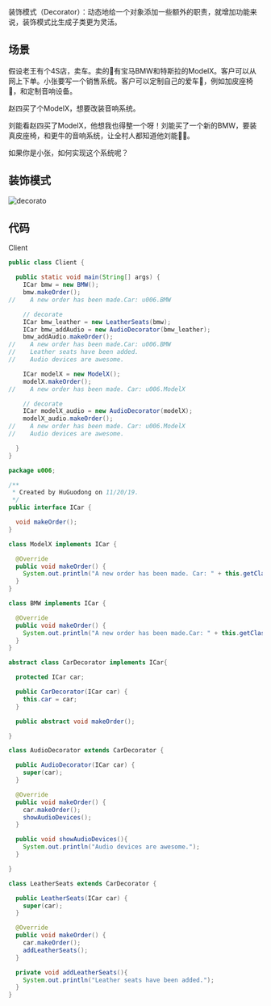 装饰模式（Decorator）：动态地给一个对象添加一些额外的职责，就增加功能来说，装饰模式比生成子类更为灵活。

## 场景

假设老王有个4S店，卖车。卖的🚗有宝马BMW和特斯拉的ModelX。客户可以从网上下单。小张要写一个销售系统。客户可以定制自己的爱车🚗，例如加皮座椅💺，和定制音响设备。

赵四买了个ModelX，想要改装音响系统。

刘能看赵四买了ModelX，他想我也得整一个呀！刘能买了一个新的BMW，要装真皮座椅，和更牛的音响系统，让全村人都知道他刘能🐂🍺。

如果你是小张，如何实现这个系统呢？

## 装饰模式

![decorato](https://gitee.com/gdhu/testtingop/raw/master/2019-11-20-001.jpg)

## 代码

Client

```java
public class Client {

  public static void main(String[] args) {
    ICar bmw = new BMW();
    bmw.makeOrder();
//    A new order has been made.Car: u006.BMW

    // decorate
    ICar bmw_leather = new LeatherSeats(bmw);
    ICar bmw_addAudio = new AudioDecorator(bmw_leather);
    bmw_addAudio.makeOrder();
//    A new order has been made.Car: u006.BMW
//    Leather seats have been added.
//    Audio devices are awesome.

    ICar modelX = new ModelX();
    modelX.makeOrder();
//    A new order has been made. Car: u006.ModelX

    // decorate
    ICar modelX_audio = new AudioDecorator(modelX);
    modelX_audio.makeOrder();
//    A new order has been made. Car: u006.ModelX
//    Audio devices are awesome.

  }
}
```



```java
package u006;

/**
 * Created by HuGuodong on 11/20/19.
 */
public interface ICar {

  void makeOrder();
}

class ModelX implements ICar {

  @Override
  public void makeOrder() {
    System.out.println("A new order has been made. Car: " + this.getClass().getName());
  }
}

class BMW implements ICar {

  @Override
  public void makeOrder() {
    System.out.println("A new order has been made.Car: " + this.getClass().getName());
  }
}

abstract class CarDecorator implements ICar{

  protected ICar car;

  public CarDecorator(ICar car) {
    this.car = car;
  }

  public abstract void makeOrder();

}

class AudioDecorator extends CarDecorator {

  public AudioDecorator(ICar car) {
    super(car);
  }

  @Override
  public void makeOrder() {
    car.makeOrder();
    showAudioDevices();
  }

  public void showAudioDevices(){
    System.out.println("Audio devices are awesome.");
  }

}

class LeatherSeats extends CarDecorator {

  public LeatherSeats(ICar car) {
    super(car);
  }

  @Override
  public void makeOrder() {
    car.makeOrder();
    addLeatherSeats();
  }

  private void addLeatherSeats(){
    System.out.println("Leather seats have been added.");
  }
}
```

